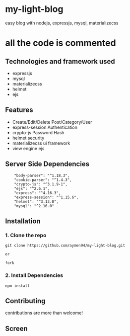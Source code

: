 # my-light-blog
easy blog with nodejs, expressjs, mysql, materializecss

# all the code is commented

## Technologies and framework used
- expressjs
- mysql
- materializecss
- helmet
- ejs

## Features

- Create/Edit/Delete Post/Category/User
- express-session Authentication
- crypto-js Password Hash
- helmet security 
- materializecss ui framework 
- view engine ejs

## Server Side Dependencies

````
    "body-parser": "^1.18.3",
    "cookie-parser": "^1.4.3",
    "crypto-js": "^3.1.9-1",
    "ejs": "^2.6.1",
    "express": "^4.16.3",
    "express-session": "^1.15.6",
    "helmet": "^3.13.0",
    "mysql": "^2.16.0"
````

## Installation

### 1. Clone the repo

    git clone https://github.com/aymen94/my-light-blog.git
    
    or
    
    fork

### 2. Install Dependencies

    npm install
    
    
## Contributing

contributions are more than welcome!

## Screen

